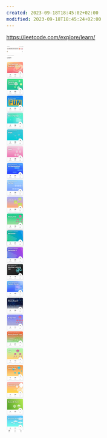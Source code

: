 ```yaml
---
created: 2023-09-18T18:45:02+02:00
modified: 2023-09-18T18:45:24+02:00
---
```


https://leetcode.com/explore/learn/

![Image](./f5fd54f90f685540e94e64a8101606d7.jpg)
